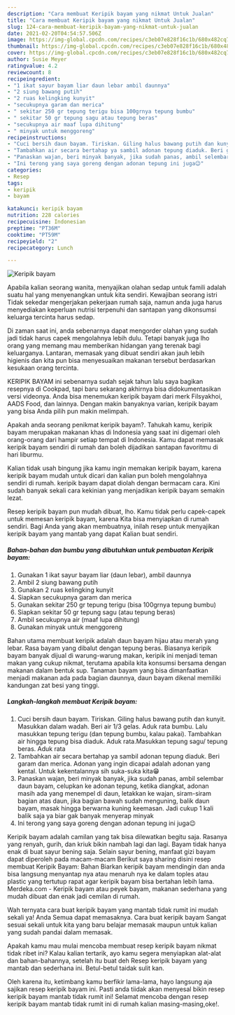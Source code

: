 ```yaml
---
description: "Cara membuat Keripik bayam yang nikmat Untuk Jualan"
title: "Cara membuat Keripik bayam yang nikmat Untuk Jualan"
slug: 124-cara-membuat-keripik-bayam-yang-nikmat-untuk-jualan
date: 2021-02-20T04:54:57.506Z
image: https://img-global.cpcdn.com/recipes/c3eb07e828f16c1b/680x482cq70/keripik-bayam-foto-resep-utama.jpg
thumbnail: https://img-global.cpcdn.com/recipes/c3eb07e828f16c1b/680x482cq70/keripik-bayam-foto-resep-utama.jpg
cover: https://img-global.cpcdn.com/recipes/c3eb07e828f16c1b/680x482cq70/keripik-bayam-foto-resep-utama.jpg
author: Susie Meyer
ratingvalue: 4.2
reviewcount: 8
recipeingredient:
- "1 ikat sayur bayam liar daun lebar ambil daunnya"
- "2 siung bawang putih"
- "2 ruas kelingking kunyit"
- "secukupnya garam dan merica"
- " sekitar 250 gr tepung terigu bisa 100grnya tepung bumbu"
- " sekitar 50 gr tepung sagu atau tepung beras"
- "secukupnya air maaf lupa dihitung"
- " minyak untuk menggoreng"
recipeinstructions:
- "Cuci bersih daun bayam. Tiriskan. Giling halus bawang putih dan kunyit. Masukkan dalam wadah. Beri air 1/3 gelas. Aduk rata bumbu. Lalu masukkan tepung terigu (dan tepung bumbu, kalau pakai). Tambahkan air hingga tepung bisa diaduk. Aduk rata.Masukkan tepung sagu/ tepung beras. Aduk rata"
- "Tambahkan air secara bertahap ya sambil adonan tepung diaduk. Beri garam dan merica. Adonan yang ingin dicapai adalah adonan yang kental. Untuk kekentalannya sih suka-suka kita😁"
- "Panaskan wajan, beri minyak banyak, jika sudah panas, ambil selembar daun bayam, celupkan ke adonan tepung, ketika diangkat, adonan masih ada yang menempel di daun, letakkan ke wajan, siram-siram bagian atas daun, jika bagian bawah sudah menguning, balik daun bayam, masak hingga berwarna kuning keemasan. Jadi cukup 1 kali balik saja ya biar gak banyak menyerap minyak"
- "Ini terong yang saya goreng dengan adonan tepung ini juga😉"
categories:
- Resep
tags:
- keripik
- bayam

katakunci: keripik bayam 
nutrition: 228 calories
recipecuisine: Indonesian
preptime: "PT36M"
cooktime: "PT59M"
recipeyield: "2"
recipecategory: Lunch

---
```



![Keripik bayam](https://img-global.cpcdn.com/recipes/c3eb07e828f16c1b/680x482cq70/keripik-bayam-foto-resep-utama.jpg)

Apabila kalian seorang wanita, menyajikan olahan sedap untuk famili adalah suatu hal yang menyenangkan untuk kita sendiri. Kewajiban seorang istri Tidak sekedar mengerjakan pekerjaan rumah saja, namun anda juga harus menyediakan keperluan nutrisi terpenuhi dan santapan yang dikonsumsi keluarga tercinta harus sedap.

Di zaman  saat ini, anda sebenarnya dapat mengorder olahan yang sudah jadi tidak harus capek mengolahnya lebih dulu. Tetapi banyak juga lho orang yang memang mau memberikan hidangan yang terenak bagi keluarganya. Lantaran, memasak yang dibuat sendiri akan jauh lebih higienis dan kita pun bisa menyesuaikan makanan tersebut berdasarkan kesukaan orang tercinta. 

KERIPIK BAYAM ini sebenarnya sudah sejak tahun lalu saya bagikan resepnya di Cookpad, tapi baru sekarang akhirnya bisa didokumentasikan versi videonya. Anda bisa menemukan keripik bayam dari merk Filsyakhoi, AADS Food, dan lainnya. Dengan makin banyaknya varian, keripik bayam yang bisa Anda pilih pun makin melimpah.

Apakah anda seorang penikmat keripik bayam?. Tahukah kamu, keripik bayam merupakan makanan khas di Indonesia yang saat ini digemari oleh orang-orang dari hampir setiap tempat di Indonesia. Kamu dapat memasak keripik bayam sendiri di rumah dan boleh dijadikan santapan favoritmu di hari liburmu.

Kalian tidak usah bingung jika kamu ingin memakan keripik bayam, karena keripik bayam mudah untuk dicari dan kalian pun boleh mengolahnya sendiri di rumah. keripik bayam dapat diolah dengan bermacam cara. Kini sudah banyak sekali cara kekinian yang menjadikan keripik bayam semakin lezat.

Resep keripik bayam pun mudah dibuat, lho. Kamu tidak perlu capek-capek untuk memesan keripik bayam, karena Kita bisa menyiapkan di rumah sendiri. Bagi Anda yang akan membuatnya, inilah resep untuk menyajikan keripik bayam yang mantab yang dapat Kalian buat sendiri.

<!--inarticleads1-->

##### Bahan-bahan dan bumbu yang dibutuhkan untuk pembuatan Keripik bayam:

1. Gunakan 1 ikat sayur bayam liar (daun lebar), ambil daunnya
1. Ambil 2 siung bawang putih
1. Gunakan 2 ruas kelingking kunyit
1. Siapkan secukupnya garam dan merica
1. Gunakan  sekitar 250 gr tepung terigu (bisa 100grnya tepung bumbu)
1. Siapkan  sekitar 50 gr tepung sagu (atau tepung beras)
1. Ambil secukupnya air (maaf lupa dihitung)
1. Gunakan  minyak untuk menggoreng


Bahan utama membuat keripik adalah daun bayam hijau atau merah yang lebar. Rasa bayam yang dibalut dengan tepung beras. Biasanya keripik bayam banyak dijual di warung-warung makan, keripik ini menjadi teman makan yang cukup nikmat, terutama apabila kita konsumsi bersama dengan makanan dalam bentuk sup. Tanaman bayam yang bisa dimanfaatkan menjadi makanan ada pada bagian daunnya, daun bayam dikenal memiliki kandungan zat besi yang tinggi. 

<!--inarticleads2-->

##### Langkah-langkah membuat Keripik bayam:

1. Cuci bersih daun bayam. Tiriskan. Giling halus bawang putih dan kunyit. Masukkan dalam wadah. Beri air 1/3 gelas. Aduk rata bumbu. Lalu masukkan tepung terigu (dan tepung bumbu, kalau pakai). Tambahkan air hingga tepung bisa diaduk. Aduk rata.Masukkan tepung sagu/ tepung beras. Aduk rata
1. Tambahkan air secara bertahap ya sambil adonan tepung diaduk. Beri garam dan merica. Adonan yang ingin dicapai adalah adonan yang kental. Untuk kekentalannya sih suka-suka kita😁
1. Panaskan wajan, beri minyak banyak, jika sudah panas, ambil selembar daun bayam, celupkan ke adonan tepung, ketika diangkat, adonan masih ada yang menempel di daun, letakkan ke wajan, siram-siram bagian atas daun, jika bagian bawah sudah menguning, balik daun bayam, masak hingga berwarna kuning keemasan. Jadi cukup 1 kali balik saja ya biar gak banyak menyerap minyak
1. Ini terong yang saya goreng dengan adonan tepung ini juga😉


Keripik bayam adalah camilan yang tak bisa dilewatkan begitu saja. Rasanya yang renyah, gurih, dan kriuk bikin nambah lagi dan lagi. Bayam tidak hanya enak di buat sayur bening saja. Selain sayur bening, manfaat gizi bayam dapat diperoleh pada macam-macam Berikut saya sharing disini resep membuat Keripik Bayam: Bahan Biarkan keripik bayam mendingin dan anda bisa langsung menyantap nya atau menaruh nya ke dalam toples atau plastic yang tertutup rapat agar keripik bayam bisa bertahan lebih lama. Merdeka.com - Keripik bayam atau peyek bayam, makanan sederhana yang mudah dibuat dan enak jadi cemilan di rumah. 

Wah ternyata cara buat keripik bayam yang mantab tidak rumit ini mudah sekali ya! Anda Semua dapat memasaknya. Cara buat keripik bayam Sangat sesuai sekali untuk kita yang baru belajar memasak maupun untuk kalian yang sudah pandai dalam memasak.

Apakah kamu mau mulai mencoba membuat resep keripik bayam nikmat tidak ribet ini? Kalau kalian tertarik, ayo kamu segera menyiapkan alat-alat dan bahan-bahannya, setelah itu buat deh Resep keripik bayam yang mantab dan sederhana ini. Betul-betul taidak sulit kan. 

Oleh karena itu, ketimbang kamu berfikir lama-lama, hayo langsung aja sajikan resep keripik bayam ini. Pasti anda tiidak akan menyesal bikin resep keripik bayam mantab tidak rumit ini! Selamat mencoba dengan resep keripik bayam mantab tidak rumit ini di rumah kalian masing-masing,oke!.

